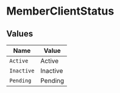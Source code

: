 # MemberClientStatus


## Values

| Name       | Value      |
| ---------- | ---------- |
| `Active`   | Active     |
| `Inactive` | Inactive   |
| `Pending`  | Pending    |